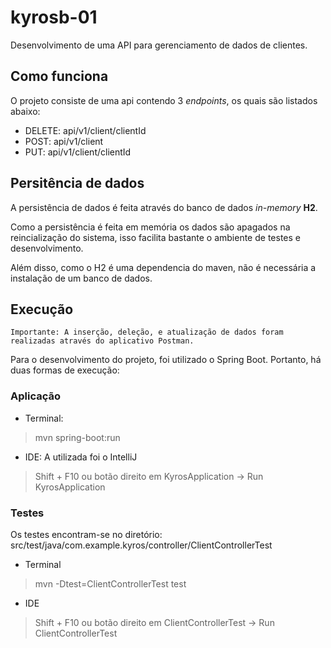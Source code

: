 # kyrosb-01
Desenvolvimento de uma API para gerenciamento de dados de clientes.

## Como funciona

O projeto consiste de uma api contendo 3 *endpoints*, os quais são listados abaixo: 
* DELETE: api/v1/client/clientId
* POST: api/v1/client
* PUT: api/v1/client/clientId

## Persitência de dados

A persistência de dados é feita através do banco de dados *in-memory* **H2**.

Como a persistência é feita em memória os dados são apagados na reincialização do sistema, isso facilita bastante o ambiente de testes e desenvolvimento. 

Além disso, como o H2 é uma dependencia do maven, não é necessária a instalação de um banco de dados.

## Execução

`Importante: A inserção, deleção, e atualização de dados foram realizadas através do aplicativo Postman.`

Para o desenvolvimento do projeto, foi utilizado o Spring Boot. Portanto, há duas formas de execução: 

### Aplicação
- Terminal:
 > mvn spring-boot:run
 - IDE: A utilizada foi o IntelliJ
 > Shift + F10 ou botão direito em KyrosApplication -> Run KyrosApplication

### Testes
Os testes encontram-se no diretório: src/test/java/com.example.kyros/controller/ClientControllerTest

- Terminal
> mvn -Dtest=ClientControllerTest test
- IDE
> Shift + F10 ou botão direito em ClientControllerTest -> Run ClientControllerTest
